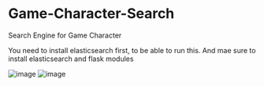 # Game-Character-Search
Search Engine for Game Character

You need to install elasticsearch first, to be able to run this.
And mae sure to install elasticsearch and flask modules

![image](https://user-images.githubusercontent.com/81351757/148489306-a6e929a7-2b07-4daa-8810-943797f604c4.png)
![image](https://user-images.githubusercontent.com/81351757/148489370-7843eb2a-c13b-493b-a729-32d9d0091a49.png)

